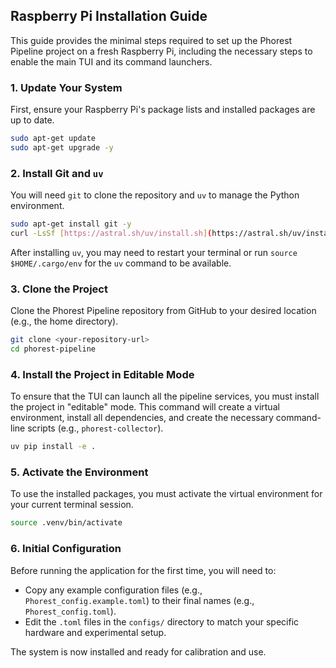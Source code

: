## Raspberry Pi Installation Guide

This guide provides the minimal steps required to set up the Phorest Pipeline project on a fresh Raspberry Pi, including the necessary steps to enable the main TUI and its command launchers.

### 1. Update Your System

First, ensure your Raspberry Pi's package lists and installed packages are up to date.
```bash
sudo apt-get update
sudo apt-get upgrade -y
```

### 2. Install Git and `uv`

You will need `git` to clone the repository and `uv` to manage the Python environment.
```bash
sudo apt-get install git -y
curl -LsSf [https://astral.sh/uv/install.sh](https://astral.sh/uv/install.sh) | sh
```

After installing `uv`, you may need to restart your terminal or run `source $HOME/.cargo/env` for the `uv` command to be available.

### 3. Clone the Project
Clone the Phorest Pipeline repository from GitHub to your desired location (e.g., the home directory).
```bash
git clone <your-repository-url>
cd phorest-pipeline
```

### 4. Install the Project in Editable Mode
To ensure that the TUI can launch all the pipeline services, you must install the project in "editable" mode. This command will create a virtual environment, install all dependencies, and create the necessary command-line scripts (e.g., `phorest-collector`).
```bash
uv pip install -e .
```

### 5. Activate the Environment

To use the installed packages, you must activate the virtual environment for your current terminal session.
```bash
source .venv/bin/activate
```

### 6. Initial Configuration

Before running the application for the first time, you will need to:

* Copy any example configuration files (e.g., `Phorest_config.example.toml`) to their final names (e.g., `Phorest_config.toml`).
* Edit the `.toml` files in the `configs/` directory to match your specific hardware and experimental setup.

The system is now installed and ready for calibration and use.